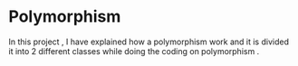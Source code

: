 # Polymorphism
In this project , I have explained how a polymorphism work and it is divided it into 2 different classes while doing the coding on polymorphism . 
